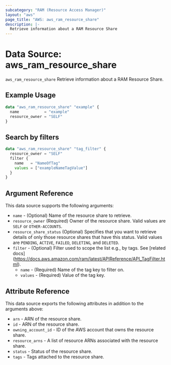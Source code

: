 ```yaml
---
subcategory: "RAM (Resource Access Manager)"
layout: "aws"
page_title: "AWS: aws_ram_resource_share"
description: |-
  Retrieve information about a RAM Resource Share
---
```


# Data Source: aws_ram_resource_share

`aws_ram_resource_share` Retrieve information about a RAM Resource Share.

## Example Usage

```terraform
data "aws_ram_resource_share" "example" {
  name           = "example"
  resource_owner = "SELF"
}
```

## Search by filters

```terraform
data "aws_ram_resource_share" "tag_filter" {
  resource_owner = "SELF"
  filter {
    name   = "NameOfTag"
    values = ["exampleNameTagValue"]
  }
}
```

## Argument Reference

This data source supports the following arguments:

* `name` - (Optional) Name of the resource share to retrieve.
* `resource_owner` (Required) Owner of the resource share. Valid values are `SELF` or `OTHER-ACCOUNTS`.
* `resource_share_status` (Optional) Specifies that you want to retrieve details of only those resource shares that have this status. Valid values are `PENDING`, `ACTIVE`, `FAILED`, `DELETING`, and `DELETED`.
* `filter` - (Optional) Filter used to scope the list e.g., by tags. See [related docs] (https://docs.aws.amazon.com/ram/latest/APIReference/API_TagFilter.html).
    * `name` - (Required) Name of the tag key to filter on.
    * `values` - (Required) Value of the tag key.

## Attribute Reference

This data source exports the following attributes in addition to the arguments above:

* `arn` - ARN of the resource share.
* `id` - ARN of the resource share.
* `owning_account_id` - ID of the AWS account that owns the resource share.
* `resource_arns` - A list of resource ARNs associated with the resource share.
* `status` - Status of the resource share.
* `tags` - Tags attached to the resource share.

